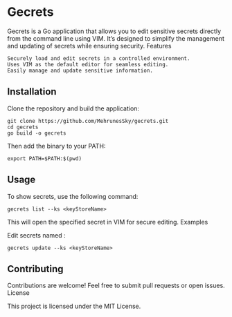 # Gecrets

Gecrets is a Go application that allows you to edit sensitive secrets directly from the command line using VIM. It’s designed to simplify the management and updating of secrets while ensuring security.
Features

    Securely load and edit secrets in a controlled environment.
    Uses VIM as the default editor for seamless editing.
    Easily manage and update sensitive information.

## Installation

Clone the repository and build the application:

```shell
git clone https://github.com/MehrunesSky/gecrets.git
cd gecrets
go build -o gecrets
```

Then add the binary to your PATH:

```shell
export PATH=$PATH:$(pwd)
```

## Usage

To show secrets, use the following command:
```shell
gecrets list --ks <keyStoreName>
```
This will open the specified secret in VIM for secure editing.
Examples

Edit secrets named :
```shell
gecrets update --ks <keyStoreName>
```

## Contributing

Contributions are welcome! Feel free to submit pull requests or open issues.
License

This project is licensed under the MIT License.